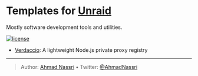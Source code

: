 # Templates for [Unraid](https://unraid.net/)

Mostly software development tools and utilities.

[![license][license-img]][license-url]

- [Verdaccio](./verdaccio/): A lightweight Node.js private proxy registry

----
> Author: [Ahmad Nassri](https://www.ahmadnassri.com/) &bull;
> Twitter: [@AhmadNassri](https://twitter.com/AhmadNassri)

[license-url]: LICENSE
[license-img]: https://badgen.net/github/license/unraid-templates
